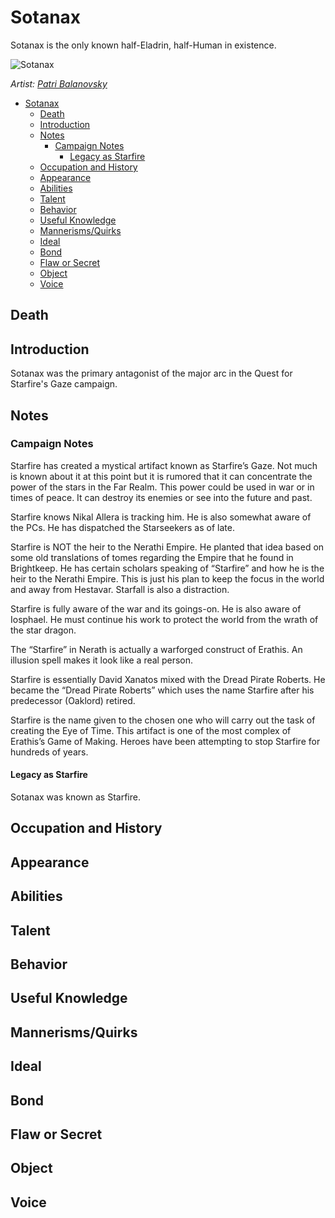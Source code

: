 # Sotanax

Sotanax is the only known half-Eladrin, half-Human in existence.

![Sotanax](https://i.pinimg.com/originals/2d/f5/0e/2df50ed0b4680a2658bb37cbebdfb85f.jpg)

*Artist: [Patri Balanovsky](https://www.artstation.com/patribalanovsky)*

- [Sotanax](#Sotanax)
  - [Death](#Death)
  - [Introduction](#Introduction)
  - [Notes](#Notes)
    - [Campaign Notes](#Campaign-Notes)
      - [Legacy as Starfire](#Legacy-as-Starfire)
  - [Occupation and History](#Occupation-and-History)
  - [Appearance](#Appearance)
  - [Abilities](#Abilities)
  - [Talent](#Talent)
  - [Behavior](#Behavior)
  - [Useful Knowledge](#Useful-Knowledge)
  - [Mannerisms/Quirks](#MannerismsQuirks)
  - [Ideal](#Ideal)
  - [Bond](#Bond)
  - [Flaw or Secret](#Flaw-or-Secret)
  - [Object](#Object)
  - [Voice](#Voice)

## Death

## Introduction

Sotanax was the primary antagonist of the major arc in the Quest for Starfire's Gaze campaign.

## Notes

### Campaign Notes

Starfire has created a mystical artifact known as Starfire’s Gaze. Not much is known about it at this point but it is rumored that it can concentrate the power of the stars in the Far Realm. This power could be used in war or in times of peace. It can destroy its enemies or see into the future and past.

Starfire knows Nikal Allera is tracking him. He is also somewhat aware of the PCs. He has dispatched the Starseekers as of late.

Starfire is NOT the heir to the Nerathi Empire. He planted that idea based on some old translations of tomes regarding the Empire that he found in Brightkeep. He has certain scholars speaking of “Starfire” and how he is the heir to the Nerathi Empire. This is just his plan to keep the focus in the world and away from Hestavar. Starfall is also a distraction.

Starfire is fully aware of the war and its goings-on. He is also aware of Iosphael. He must continue his work to protect the world from the wrath of the star dragon.

The “Starfire” in Nerath is actually a warforged construct of Erathis. An illusion spell makes it look like a real person.

Starfire is essentially David Xanatos mixed with the Dread Pirate Roberts. He became the “Dread Pirate Roberts” which uses the name Starfire after his predecessor (Oaklord) retired.

Starfire is the name given to the chosen one who will carry out the task of creating the Eye of Time. This artifact is one of the most complex of Erathis’s Game of Making. Heroes have been attempting to stop Starfire for hundreds of years.

#### Legacy as Starfire

Sotanax was known as Starfire.

## Occupation and History

## Appearance

## Abilities

## Talent

## Behavior

## Useful Knowledge

## Mannerisms/Quirks

## Ideal

## Bond

## Flaw or Secret

## Object

## Voice
